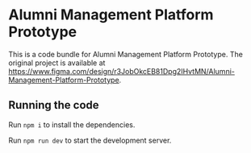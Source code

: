 
  # Alumni Management Platform Prototype

  This is a code bundle for Alumni Management Platform Prototype. The original project is available at https://www.figma.com/design/r3JobOkcEB81Dpg2IHvtMN/Alumni-Management-Platform-Prototype.

  ## Running the code

  Run `npm i` to install the dependencies.

  Run `npm run dev` to start the development server.
  